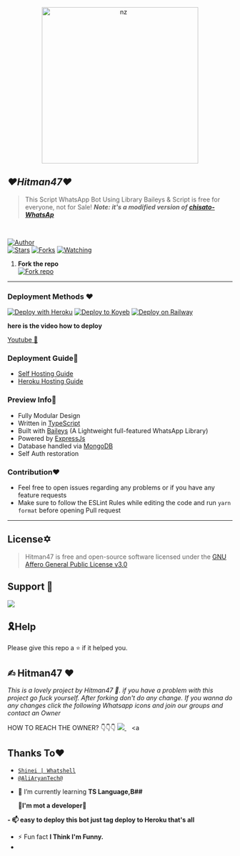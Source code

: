 <p align="center">
<img src="[https://telegra.ph/file/15ef3f84cb78004abc171.jpg" alt="nz" width="350"/>
</p>

## ***♥️Hitman47♥️***
> This Script WhatsApp Bot Using Library Baileys & Script is free for everyone, not for Sale!
> ***Note: it's a modified version of [chisato-WhatsAp](https://github.com/AliAryanTech/Chisato-WhatsApp)***
</br>

<a 
href="https://github.com/DkHitman/"><img title="Author" src="https://img.shields.io/badge/Author-Hitman47-blue.svg?color=54aeff&style=for-the-badge&logo=github" /></a>  
<a href="https://github.com/Dkhitman3/Hitman47"><img title="Stars" src="https://img.shields.io/github/stars/Dkhitman3/Hitman47?color=54aeff&style=flat-square" /></a>
<a href="https://github.com/Dkhitman3/Hitman47/network/members"><img title="Forks" src="https://img.shields.io/github/forks/Dkhitman3/Hitman47?color=54aeff&style=flat-square" /></a>
<a href="https://github.com/Dkhitman3/Bot/watchers"><img title="Watching" src="https://img.shields.io/github/watchers/Dkhitman3/Bot?label=watchers&color=54aeff&style=flat-square" /></a> <br>

1. **Fork the repo**
    <br>
<a href='https://github.com/Dkhitman3/Hitman47/fork' target="_blank"><img alt='Fork repo' src='https://img.shields.io/badge/Fork Repo-100000?style=for-the-badge&logo=scan&logoColor=white&labelColor=black&color=black'/></a>

---

### Deployment Methods ♥️
[![Deploy with Heroku](https://www.herokucdn.com/deploy/button.svg "Deploy with Heroku")](https://heroku.com/deploy?template=https://github.com/Dkhitman3/Hitman47/blob/master/ "Deploy with Heroku")
[![Deploy to Koyeb](https://www.koyeb.com/static/images/deploy/button.svg)](https://app.koyeb.com/apps/deploy?type=docker&image=quay.io/toshi-san001/koyeb-auto-install:main&env%5BPORT%5D=8000&env%5BPREFIX%5D&&env%5BMONGODB%5D&&env%MODS%5D&name=Hitman47)
[![Deploy on Railway](https://railway.app/button.svg)](https://railway.app/new/template/3j9GNw?referralCode=TE7efK)

**here is the video how to deploy**

[Youtube 🎥](https://youtu.be/K7KycxbCTOs?feature=shared)

### Deployment Guide🏮
- [Self Hosting Guide](https://github.com/Dkhitman3/Hitman47/tree/master?tab=readme-ov-file/blob/master/Self-Hosting-Guide.md)
- [Heroku Hosting Guide](https://github.com/Dkhitman3/Hitman47/tree/master?tab=readme-ov-file/blob/master/Heroku-Hosting-Guide.md)

### Preview Info🧧
- Fully Modular Design </br>
- Written in [TypeScript](https://www.typescriptlang.org/)
- Built with [Baileys](https://github.com/adiwajshing/baileys) (A Lightweight full-featured WhatsApp Library)
- Powered by [ExpressJs](https://expressjs.com/) </br>
- Database handled via [MongoDB](https://www.mongodb.com/) </br>
- Self Auth restoration </br>

### Contribution♥️
- Feel free to open issues regarding any problems or if you have any feature requests 
- Make sure to follow the ESLint Rules while editing the code and run `yarn format` before opening Pull request 

--- 

## License✡️

> Hitman47 is free and open-source software licensed under the [GNU Affero General Public License v3.0](https://github.com/Dkhitman3/Hitman47/tree/master?tab=readme-ov-file/blob/master/LICENSE)

## Support 🧧

<a href="https://chat.whatsapp.com/IE4TnhkOjjyEf53aJMTfwW">
  <img src="https://img.shields.io/badge/Support_Group-0a0a0a?style=for-the-badge&logo=whatsapp&logoColor=white">
</a>

</br>

## 🎗Help
Please give this repo a ⭐ if it helped you.

## ✍︎ Hitman47 ♥️

*This is a lovely project by Hitman47 🌹. if you have a problem with this project go fuck yourself. After forking don't do any change. If you wanna do any changes click the following Whatsapp icons and join our groups and contact an Owner*
 
HOW TO REACH THE OWNER? 👇👇👇
   <a href="https://wa.me/+27844132352?text=Hi%20I%20Am%20From%20GitHub%20☺️">
    <img src="https://img.shields.io/badge/WhatsApp-25D366?style=for-the-badge&logo=whatsapp&logoColor=white" />
  </a>&nbsp;&nbsp;
   <a

## Thanks To♥️
* [`Shinei | Whatshell`](https://github.com/LuckyYam/)
* [`@AliAryanTech@`](https://github.com/AliAryanTech/Chisato-WhatsApp)

- 🌱 I’m currently learning **TS Language,B##**

   🤪**I'm mot a developer**🤪

**- 📫 easy to deploy this bot just tag deploy to Heroku that's all** 

- ⚡ Fun fact **I Think I'm Funny.**
- 
